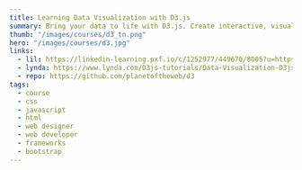 ```yaml
---
title: Learning Data Visualization with D3.js
summary: Bring your data to life with D3.js. Create interactive, visually exciting infographics and visualizations with HTML, CSS, JavaScript, and SVG graphics.
thumb: "/images/courses/d3_tn.png"
hero: "/images/courses/d3.jpg"
links:
  - lil: https://linkedin-learning.pxf.io/c/1252977/449670/8005?u=https%3A%2F%2Fwww.linkedin.com%2Flearning%2Flearning-data-visualization-with-d3-js
  - lynda: https://www.lynda.com/D3js-tutorials/Data-Visualization-D3js/162449-2.html
  - repo: https://github.com/planetoftheweb/d3
tags:
  - course
  - css
  - javascript
  - html
  - web designer
  - web developer
  - frameworks
  - bootstrap
---
```


